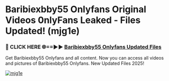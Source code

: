 # Baribiexbby55 Onlyfans Original Videos 0nlyFans Leaked - Files Updated! (mjg1e)

<h3>🔴 CLICK HERE 🌐==►► <a href="https://tinyurl.com/ehrbuxhb" rel="nofollow">Baribiexbby55 Onlyfans Updated Files</a></h3>

Get Baribiexbby55 Onlyfans and all content. Now you can access all videos and pictures of Baribiexbby55 Onlyfans. New Updated Files 2025!

[![mjg1e](https://i.imgur.com/lVYEuWS.gif)](https://tinyurl.com/ehrbuxhb)
